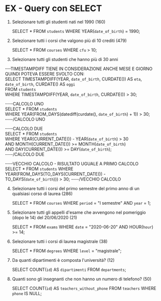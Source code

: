 
# EX - Query con SELECT

1. Selezionare tutti gli studenti nati nel 1990 (160)

    SELECT *
FROM `students`
WHERE YEAR(`date_of_birth`) = 1990;

2. Selezionare tutti i corsi che valgono più di 10 crediti (479)

    SELECT *
FROM `courses`
WHERE `cfu` > 10;

3. Selezionare tutti gli studenti che hanno più di 30 anni  

---TIMESTAMPDIFF TIENE IN CONSIDERAZIONE ANCHE MESE E GIORNO QUINDI POTEVA ESSERE SVOLTO CON:  
    SELECT TIMESTAMPDIFF(YEAR, `date_of_birth`, CURDATE()) AS `eta`, `date_of_birth`, CURDATE() AS `oggi`  
FROM `students`  
WHERE TIMESTAMPDIFF(YEAR, `date_of_birth`, CURDATE()) > 30;  

----CALCOLO UNO  
    SELECT * FROM `students`  
WHERE YEAR(FROM_DAYS(datediff(curdate(), `date_of_birth`) + 1)) > 30;  
----/CALCOLO UNO  

----CALCOLO DUE  
    SELECT *
FROM `students`  
WHERE YEAR(CURRENT_DATE()) - YEAR(`date_of_birth`) > 30  
AND MONTH(CURRENT_DATE()) >= MONTH(`date_of_birth`)  
AND DAY(CURRENT_DATE()) >= DAY(`date_of_birth`);  
----/CALCOLO DUE  

----VECCHIO CALCOLO - RISULTATO UGUALE A PRIMO CALCOLO  
    SELECT *
FROM `students`
WHERE YEAR(FROM_DAYS(TO_DAYS(CURRENT_DATE()) - TO_DAYS(`date_of_birth`))) > 30;
----/VECCHIO CALCOLO  

4. Selezionare tutti i corsi del primo semestre del primo anno di un qualsiasi corso di laurea (286)

    SELECT *
FROM `courses`
WHERE `period` = "I semestre" AND `year` = 1;

5. Selezionare tutti gli appelli d'esame che avvengono nel pomeriggio (dopo le 14) del 20/06/2020 (21)

    SELECT *
FROM `exams`
WHERE `date` = "2020-06-20" AND HOUR(`hour`) >= 14;

6. Selezionare tutti i corsi di laurea magistrale (38)

    SELECT *
FROM `degrees`
WHERE `level` = "magistrale";

7. Da quanti dipartimenti è composta l'università? (12)

    SELECT COUNT(`id`) AS `dipartimenti`
FROM `departments`;

8. Quanti sono gli insegnanti che non hanno un numero di telefono? (50)

    SELECT COUNT(`id`) AS `teachers_without_phone`
FROM `teachers`
WHERE `phone` IS NULL;
